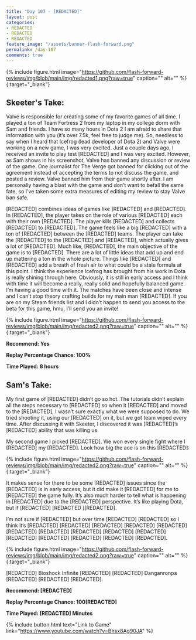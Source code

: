 ```yaml
---
title: "Day 107 - [REDACTED]"
layout: post
categories:
- REDACTED
- REDACTED
- REDACTED
feature_image: "/assets/banner-flash-forward.png"
permalink: /day-107
comments: true
---
```


{% include figure.html image="https://github.com/flash-forward-reviews/img/blob/main/img/redacted1.png?raw=true" caption="" alt="" %}{:target="_blank"}

## Skeeter's Take:

Valve is responsible for creating some of my favorite games of all time. I played a ton of Team Fortress 2 from my laptop in my college dorm with Sam and friends. I have so many hours in Dota 2 I am afraid to share that information with you (it’s over 7.5k, feel free to judge me). So, needless to say when I heard that Icefrog (lead developer of Dota 2) and Valve were working on a new game, I was very excited. Just a couple days ago, I received an invite to play test [REDACTED] and I was very excited. However, as Sam shows in his screenshot, Valve has banned any discussion or review of the game. One journalist for The Verge got banned for clicking out of the agreement instead of accepting the terms to not discuss the game, and posted a review. Valve banned him from their game shortly after. I am personally having a blast with the game and don’t want to befall the same fate, so I’ve taken some extra measures of editing my review to stay Valve ban safe. 

[REDACTED] combines ideas of games like [REDACTED] and [REDACTED]. In [REDACTED], the player takes on the role of various [REDACTED] each with their own [REDACTED]. The player kills [REDACTED] and collects [REDACTED] to [REDACTED]. The game feels like a big [REDACTED] with a ton of [REDACTED] between the [REDACTED] teams. The player can take the [REDACTED] to the [REDACTED] and [REDACTED], which actually gives a lot of [REDACTED]. Much like, [REDACTED], the main objective of the game is to [REDACTED]. There are a lot of little ideas that add up and end up mattering a ton in the whole picture. Things like [REDACTED] and [REDACTED] add a breath of fresh air to what could be a stale formula at this point. I think the experience Icefrog has brought from his work in Dota is really shining through here. Obviously, it is still in early access and I think with time it will become a really, really solid and hopefully balanced game. I’m having a good time with it. The matches have been close and intense and I can’t stop theory crafting builds for my main man [REDACTED]. If you are on my Steam friends list and I didn’t happen to send you access to the beta for this game, hmu, I’ll send you an invite!

{% include figure.html image="https://github.com/flash-forward-reviews/img/blob/main/img/redacted2.png?raw=true" caption="" alt="" %}{:target="_blank"}

**Recommend: Yes**

**Replay Percentage Chance: 100%**

**Time Played: 8 hours**

## Sam's Take:

My first game of [REDACTED] didn’t go so hot. The tutorials didn’t explain all the steps necessary to [REDACTED] so when it [REDACTED] and moved to the [REDACTED], I wasn’t sure exactly what we were supposed to do. We tried shooting it, using our [REDACTED] on it, but we got team wiped every time. After discussing it with Skeeter, I discovered it was [REDACTED]’s [REDACTED] ability that was killing us.

My second game I picked [REDACTED]. We won every single fight where I [REDACTED] my [REDACTED]. Look how big the aoe is on this [REDACTED]:

{% include figure.html image="https://github.com/flash-forward-reviews/img/blob/main/img/redacted2.png?raw=true" caption="" alt="" %}{:target="_blank"}

It makes sense for there to be some [REDACTED] issues since the [REDACTED] is in early access, but it did make it [REDACTED] for me to [REDACTED] the game fully. It’s also much harder to tell what is happening in [REDACTED] due to the [REDACTED] perspective. It’s like playing Dota, but if [REDACTED] [REDACTED ][REDACTED].

I’m not sure if [REDACTED] but over time [REDACTED] [REDACTED] so I think it’s [REDACTED] [REDACTED] [REDACTED] [REDACTED] [REDACTED] [REDACTED]  [REDACTED] [REDACTED] [REDACTED] [REDACTED] [REDACTED] [REDACTED] [REDACTED] [REDACTED] [REDACTED].

{% include figure.html image="https://github.com/flash-forward-reviews/img/blob/main/img/redacted2.png?raw=true" caption="" alt="" %}{:target="_blank"}


[REDACTED] Bioshock Infinite [REDACTED] [REDACTED] Danganronpa [REDACTED] [REDACTED] [REDACTED].

**Recommend: [REDACTED]**

**Replay Percentage Chance: 100[REDACTED]**

**Time Played: [REDACTED] Minutes**

{% include button.html text="Link to Game" link="https://www.youtube.com/watch?v=Bhsx8Ag90JA" %}